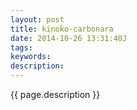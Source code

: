 ```yaml
---
layout: post
title: kinoko-carbonara
date: 2014-10-26 13:31:40J
tags: 
keywords: 
description: 
---
```


{{ page.description }}
